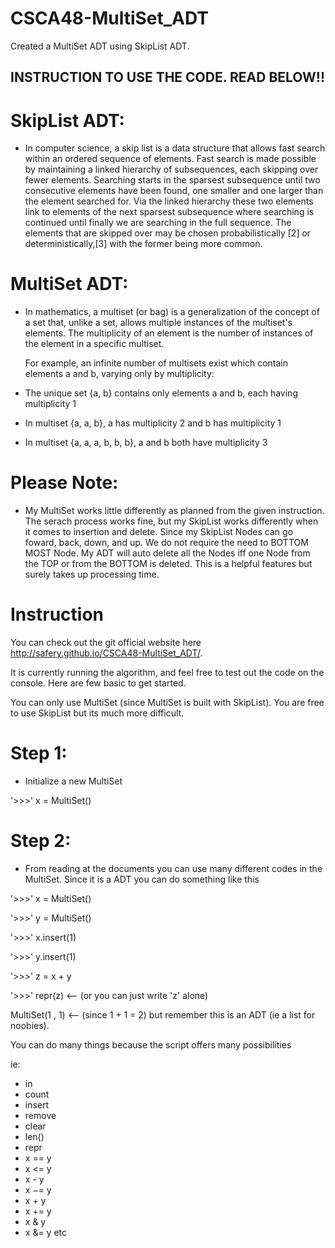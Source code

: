# CSCA48-MultiSet_ADT
Created a MultiSet ADT using SkipList ADT.

## INSTRUCTION TO USE THE CODE. READ BELOW!!

# SkipList ADT:

* In computer science, a skip list is a data structure that allows fast search within an ordered sequence of elements. Fast search is made possible by maintaining a linked hierarchy of subsequences, each skipping over fewer elements. Searching starts in the sparsest subsequence until two consecutive elements have been found, one smaller and one larger than the element searched for. Via the linked hierarchy these two elements link to elements of the next sparsest subsequence where searching is continued until finally we are searching in the full sequence. The elements that are skipped over may be chosen probabilistically [2] or deterministically,[3] with the former being more common.


# MultiSet ADT:
* In mathematics, a multiset (or bag) is a generalization of the concept of a set that, unlike a set, allows multiple instances of the multiset's elements. The multiplicity of an element is the number of instances of the element in a specific multiset.

  For example, an infinite number of multisets exist which contain elements a and b, varying only by multiplicity:

* The unique set {a, b} contains only elements a and b, each having multiplicity 1
* In multiset {a, a, b}, a has multiplicity 2 and b has multiplicity 1
* In multiset {a, a, a, b, b, b}, a and b both have multiplicity 3


# Please Note:

* My MultiSet works little differently as planned from the given instruction. The serach process works fine, but my SkipList works differently when it comes to insertion and delete. Since my SkipList Nodes can go foward, back, down, and up. We do not require the need to BOTTOM MOST Node. My ADT will auto delete all the Nodes iff one Node from the TOP or from the BOTTOM is deleted. This is a helpful features but surely takes up processing time.


# Instruction

You can check out the git official website here http://safery.github.io/CSCA48-MultiSet_ADT/.

It is currently running the algorithm, and feel free to test out the code on the console. Here are few basic to get started.

You can only use MultiSet (since MultiSet is built with SkipList). You are free to use SkipList but its much more difficult.


# Step 1:
* Initialize a new MultiSet

'>>>' x = MultiSet()

# Step 2:
* From reading at the documents you can use many different codes in the MultiSet. Since it is a ADT you can do something like this

'>>>' x = MultiSet()

'>>>' y = MultiSet()

'>>>' x.insert(1)

'>>>' y.insert(1)

'>>>' z = x + y

'>>>' repr(z)  <-- (or you can just write 'z' alone)

MultiSet(1 , 1) <-- (since 1 + 1 = 2) but remember this is an ADT (ie a list for noobies).


You can do many things because the script offers many possibilities

ie:

* in
* count
* insert
* remove
* clear
* len()
* repr
* x == y
* x <= y
* x - y
* x −= y
* x + y
* x += y
* x & y
* x &= y
etc
